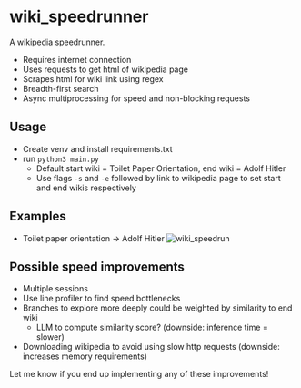 # wiki_speedrunner
A wikipedia speedrunner.
* Requires internet connection
* Uses requests to get html of wikipedia page
* Scrapes html for wiki link using regex
* Breadth-first search
* Async multiprocessing for speed and non-blocking requests

## Usage
* Create venv and install requirements.txt
* run `python3 main.py`
  * Default start wiki = Toilet Paper Orientation, end wiki = Adolf Hitler
  * Use flags `-s` and `-e` followed by link to wikipedia page to set start and end wikis respectively

## Examples
* Toilet paper orientation -> Adolf Hitler
![wiki_speedrun](https://github.com/gordonbchen/wiki_speedrunner/assets/107230749/e3920e44-2002-4f91-bb44-1f90463cc25c)

## Possible speed improvements
* Multiple sessions
* Use line profiler to find speed bottlenecks
* Branches to explore more deeply could be weighted by similarity to end wiki
  * LLM to compute similarity score? (downside: inference time = slower)
* Downloading wikipedia to avoid using slow http requests (downside: increases memory requirements)

Let me know if you end up implementing any of these improvements!
 
